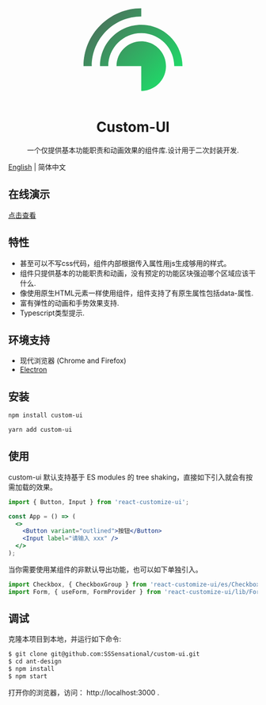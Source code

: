 <p align="center">
    <a href="http://www.barrenstar.cn" style="width:200px;height:200px;transform: rotate">
        <svg xmlns="http://www.w3.org/2000/svg" version="1.1" xlink="http://www.w3.org/1999/xlink" xmlns:svgjs="http://svgjs.com/svgjs" width="200" style="transform: rotate(90deg);" height="200" viewBox="16.66699981689453 10 66.66600036621094 80"><g fill="url(#SvgjsLinearGradient1078)"><path d="M16.667 43.33C16.667 69.104 37.559 90 63.333 90v-6.667c-22.093 0-40-17.91-40-40.003h-6.666z"></path><path d="M63.333 16.667c-14.729 0-26.666 11.94-26.666 26.664C36.667 58.06 48.604 70 63.333 70v6.667C44.922 76.667 30 61.741 30 43.33 30 24.922 44.922 10 63.333 10v6.667z"></path><path d="M63.333 43.333v20c-11.048 0-20-8.955-20-20.003 0-11.045 8.952-19.997 20-19.997 11.049 0 20 8.952 20 19.997l-20 .003z"></path></g><defs><linearGradient gradientUnits="userSpaceOnUse" id="SvgjsLinearGradient1078" x1="13.333499908447276" y1="86.66650009155273" x2="86.66650009155273" y2="13.333499908447262"><stop stop-color="#525f59" offset="0"></stop><stop stop-color="#18ec6b" offset="1"></stop></linearGradient></defs></svg>
    </a>
</p>

<h1 align="center">Custom-UI</h1>

<div align="center">
    一个仅提供基本功能职责和动画效果的组件库.设计用于二次封装开发.
</div>

[English](./README-en_US.md) | 简体中文


## 在线演示

[点击查看](http://www.barrenstar.cn)

## 特性

- 甚至可以不写css代码，组件内部根据传入属性用js生成够用的样式。
- 组件只提供基本的功能职责和动画，没有预定的功能区块强迫哪个区域应该干什么.
- 像使用原生HTML元素一样使用组件，组件支持了有原生属性包括data-属性.
- 富有弹性的动画和手势效果支持.
- Typescript类型提示.

## 环境支持

- 现代浏览器 (Chrome and Firefox)
- [Electron](https://www.electronjs.org/)

## 安装

```bash
npm install custom-ui
```

```bash
yarn add custom-ui
```

## 使用

custom-ui 默认支持基于 ES modules 的 tree shaking，直接如下引入就会有按需加载的效果。

```jsx
import { Button, Input } from 'react-customize-ui';

const App = () => (
  <>
    <Button variant="outlined">按钮</Button>
    <Input label="请输入 xxx" />
  </>
);
```

当你需要使用某组件的非默认导出功能，也可以如下单独引入。

```javascript
import Checkbox, { CheckboxGroup } from 'react-customize-ui/es/Checkbox';
import Form, { useForm, FormProvider } from 'react-customize-ui/lib/Form';
```

## 调试

克隆本项目到本地，并运行如下命令:

```bash
$ git clone git@github.com:SSSensational/custom-ui.git
$ cd ant-design
$ npm install
$ npm start
```

打开你的浏览器，访问： http://localhost:3000 .